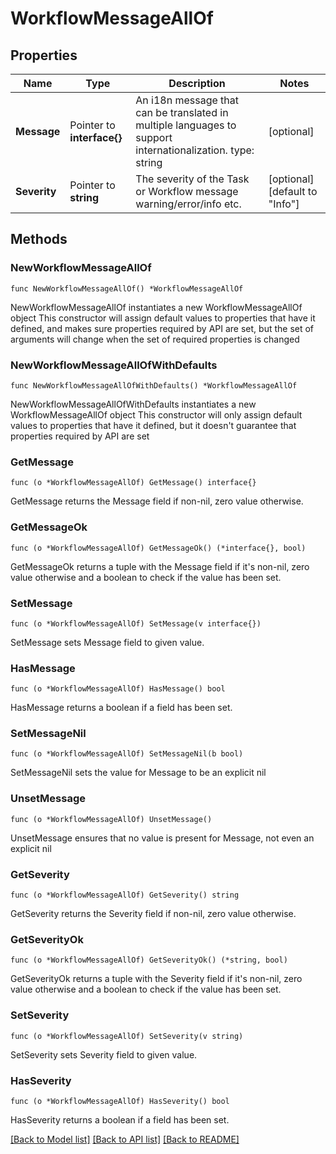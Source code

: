 # WorkflowMessageAllOf

## Properties

Name | Type | Description | Notes
------------ | ------------- | ------------- | -------------
**Message** | Pointer to **interface{}** | An i18n message that can be translated in multiple languages to support internationalization. type: string | [optional] 
**Severity** | Pointer to **string** | The severity of the Task or Workflow message warning/error/info etc. | [optional] [default to "Info"]

## Methods

### NewWorkflowMessageAllOf

`func NewWorkflowMessageAllOf() *WorkflowMessageAllOf`

NewWorkflowMessageAllOf instantiates a new WorkflowMessageAllOf object
This constructor will assign default values to properties that have it defined,
and makes sure properties required by API are set, but the set of arguments
will change when the set of required properties is changed

### NewWorkflowMessageAllOfWithDefaults

`func NewWorkflowMessageAllOfWithDefaults() *WorkflowMessageAllOf`

NewWorkflowMessageAllOfWithDefaults instantiates a new WorkflowMessageAllOf object
This constructor will only assign default values to properties that have it defined,
but it doesn't guarantee that properties required by API are set

### GetMessage

`func (o *WorkflowMessageAllOf) GetMessage() interface{}`

GetMessage returns the Message field if non-nil, zero value otherwise.

### GetMessageOk

`func (o *WorkflowMessageAllOf) GetMessageOk() (*interface{}, bool)`

GetMessageOk returns a tuple with the Message field if it's non-nil, zero value otherwise
and a boolean to check if the value has been set.

### SetMessage

`func (o *WorkflowMessageAllOf) SetMessage(v interface{})`

SetMessage sets Message field to given value.

### HasMessage

`func (o *WorkflowMessageAllOf) HasMessage() bool`

HasMessage returns a boolean if a field has been set.

### SetMessageNil

`func (o *WorkflowMessageAllOf) SetMessageNil(b bool)`

 SetMessageNil sets the value for Message to be an explicit nil

### UnsetMessage
`func (o *WorkflowMessageAllOf) UnsetMessage()`

UnsetMessage ensures that no value is present for Message, not even an explicit nil
### GetSeverity

`func (o *WorkflowMessageAllOf) GetSeverity() string`

GetSeverity returns the Severity field if non-nil, zero value otherwise.

### GetSeverityOk

`func (o *WorkflowMessageAllOf) GetSeverityOk() (*string, bool)`

GetSeverityOk returns a tuple with the Severity field if it's non-nil, zero value otherwise
and a boolean to check if the value has been set.

### SetSeverity

`func (o *WorkflowMessageAllOf) SetSeverity(v string)`

SetSeverity sets Severity field to given value.

### HasSeverity

`func (o *WorkflowMessageAllOf) HasSeverity() bool`

HasSeverity returns a boolean if a field has been set.


[[Back to Model list]](../README.md#documentation-for-models) [[Back to API list]](../README.md#documentation-for-api-endpoints) [[Back to README]](../README.md)


